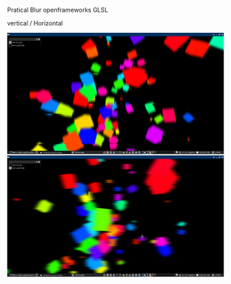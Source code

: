 Pratical Blur openframeworks GLSL

vertical / Horizontal

![alt tag](https://github.com/kashimAstro/Blur/blob/master/1.png) 
![alt tag](https://github.com/kashimAstro/Blur/blob/master/2.png) 
